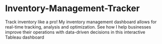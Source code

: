# Inventory-Management-Tracker
Track inventory like a pro! My inventory management dashboard allows for real-time tracking, analysis and optimization. See how I help businesses improve their operations with data-driven decisions in this interactive Tableau dashboard
